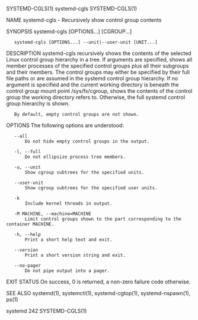 SYSTEMD-CGLS(1)                                                                                  systemd-cgls                                                                                 SYSTEMD-CGLS(1)

NAME
       systemd-cgls - Recursively show control group contents

SYNOPSIS
       systemd-cgls [OPTIONS...] [CGROUP...]

       systemd-cgls [OPTIONS...] --unit|--user-unit [UNIT...]

DESCRIPTION
       systemd-cgls recursively shows the contents of the selected Linux control group hierarchy in a tree. If arguments are specified, shows all member processes of the specified control groups plus all
       their subgroups and their members. The control groups may either be specified by their full file paths or are assumed in the systemd control group hierarchy. If no argument is specified and the
       current working directory is beneath the control group mount point /sys/fs/cgroup, shows the contents of the control group the working directory refers to. Otherwise, the full systemd control group
       hierarchy is shown.

       By default, empty control groups are not shown.

OPTIONS
       The following options are understood:

       --all
           Do not hide empty control groups in the output.

       -l, --full
           Do not ellipsize process tree members.

       -u, --unit
           Show cgroup subtrees for the specified units.

       --user-unit
           Show cgroup subtrees for the specified user units.

       -k
           Include kernel threads in output.

       -M MACHINE, --machine=MACHINE
           Limit control groups shown to the part corresponding to the container MACHINE.

       -h, --help
           Print a short help text and exit.

       --version
           Print a short version string and exit.

       --no-pager
           Do not pipe output into a pager.

EXIT STATUS
       On success, 0 is returned, a non-zero failure code otherwise.

SEE ALSO
       systemd(1), systemctl(1), systemd-cgtop(1), systemd-nspawn(1), ps(1)

systemd 242                                                                                                                                                                                   SYSTEMD-CGLS(1)
